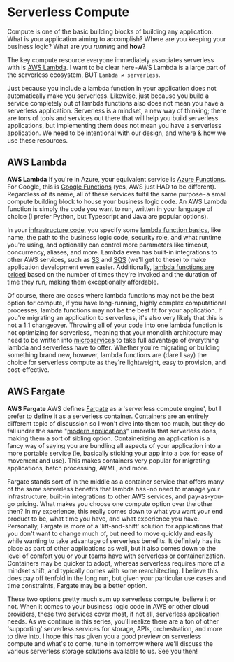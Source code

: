 # Serverless Compute

Compute is one of the basic building blocks of building any application. What is your application aiming to accomplish? Where are you keeping your business logic? What are you *running* and **how**?

The key compute resource everyone immediately associates serverless with is [AWS Lambda](https://aws.amazon.com/lambda/). I want to be clear here - AWS Lambda is a large part of the serverless ecosystem, BUT `Lambda ≠ serverless`.

 Just because you include a lambda function in your application does not automatically make you serverless. Likewise, just because you build a service completely out of lambda functions also does not mean you have a serverless application. Serverless is a mindset, a new way of thinking; there are tons of tools and services out there that will help you build serverless applications, but implementing them does not mean you have a serverless application. We need to be intentional with our design, and where & how we use these resources.

## AWS Lambda

**AWS Lambda** If you're in Azure, your equivalent service is [Azure Functions](https://learn.microsoft.com/en-us/azure/azure-functions/). For Google, this is [Google Functions](https://cloud.google.com/functions) (yes, AWS just HAD to be different). Regardless of its name, all of these services fulfil the same purpose - a small compute building block to house your business logic code. An AWS Lambda function is simply the code you want to run, written in your language of choice (I prefer Python, but Typescript and Java are popular options). 

In your [infrastructure code](https://learn.microsoft.com/en-us/devops/deliver/what-is-infrastructure-as-code#:~:text=Infrastructure%20as%20code%20(IaC)%20uses,load%20balancers%2C%20and%20connection%20topologies.), you specify some [lambda function basics](https://awscli.amazonaws.com/v2/documentation/api/latest/reference/lambda/create-function.html?highlight=create%20lambda%20function), like name, the path to the business logic code, security role, and what runtime you're using, and optionally can control more parameters like timeout, concurrency, aliases, and more. Lambda even has built-in integrations to other AWS services, such as [S3](https://aws.amazon.com/s3/) and [SQS](https://aws.amazon.com/sqs/) (we'll get to these) to make application development even easier. Additionally, [lambda functions are priced](https://aws.amazon.com/lambda/pricing/) based on the number of times they're invoked and the duration of time they run, making them exceptionally affordable.

Of course, there are cases where lambda functions may not be the best option for compute, if you have long-running, highly complex computational processes, lambda functions may not be the best fit for your application. If you're migrating an application to serverless, it's also very likely that this is not a 1:1 changeover. Throwing all of your code into one lambda function is not optimizing for serverless, meaning that your monolith architecture may need to be written into [microservices](https://aws.amazon.com/microservices/) to take full advantage of everything lambda and serverless have to offer. Whether you're migrating or building something brand new, however, lambda functions are (dare I say) the choice for serverless compute as they're lightweight, easy to provision, and cost-effective.

## AWS Fargate

**AWS Fargate** AWS defines [Fargate](https://docs.aws.amazon.com/AmazonECS/latest/userguide/what-is-fargate.html) as a 'serverless compute engine', but I prefer to define it as a serverless container. [Containers](https://aws.amazon.com/containers/services/) are an entirely different topic of discussion so I won't dive into them too much, but they do fall under the same "[modern applications](https://aws.amazon.com/modern-apps/)" umbrella that serverless does, making them a sort of sibling option. Containerizing an application is a fancy way of saying you are bundling all aspects of your application into a more portable service (ie, basically sticking your app into a box for ease of movement and use). This makes containers very popular for migrating applications, batch processing, AI/ML, and more.

Fargate stands sort of in the middle as a container service that offers many of the same serverless benefits that lambda has - no need to manage your infrastructure, built-in integrations to other AWS services, and pay-as-you-go pricing. What makes you choose one compute option over the other then? In my experience, this really comes down to what you want your end product to be, what time you have, and what experience you have. Personally, Fargate is more of a 'lift-and-shift' solution for applications that you don't want to change much of, but need to move quickly and easily while wanting to take advantage of serverless benefits. It definitely has its place as part of other applications as well, but it also comes down to the level of comfort you or your teams have with serverless or containerization. Containers may be quicker to adopt, whereas serverless requires more of a mindset shift, and typically comes with some rearchitecting. I believe this does pay off tenfold in the long run, but given your particular use cases and time constraints, Fargate may be a better option.

These two options pretty much sum up serverless compute, believe it or not. When it comes to your business logic code in AWS or other cloud providers, these two services cover most, if not all, serverless application needs. As we continue in this series, you'll realize there are a ton of other 'supporting' serverless services for storage, APIs, orchestration, and more to dive into. I hope this has given you a good preview on serverless compute and what's to come, tune in tomorrow where we'll discuss the various serverless storage solutions available to us. See you then!